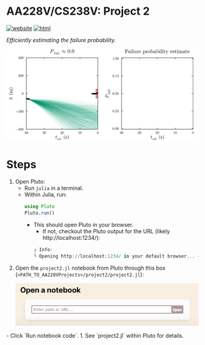 # AA228V/CS238V: Project 2
[![website](https://img.shields.io/badge/website-Stanford-b31b1b.svg)](https://aa228v.stanford.edu/project-2/)
[![html](https://img.shields.io/badge/static%20html-Project%202-0072B2)](https://sisl.github.io/AA228VProjects/media/html/project2.html)

_Efficiently estimating the failure probability._

<p align="center">
    <picture>
        <source media="(prefers-color-scheme: light)" srcset="./../media/cas-lookahead.gif">
        <source media="(prefers-color-scheme: dark)" srcset="./../media/cas-lookahead-dark.gif">
        <img src="./../media/cas-lookahead.gif">
    </picture>
</p>

# Steps
1. Open Pluto:
    - Run `julia` in a terminal.
    - Within Julia, run:
        ```julia
        using Pluto
        Pluto.run()
        ```
        - This should open Pluto in your browser.
            - If not, checkout the Pluto output for the URL (likely http://localhost:1234/):
            ```julia
            ┌ Info:
            └ Opening http://localhost:1234/ in your default browser... ~ have fun!
            ```
1. Open the `project2.jl` notebook from Pluto through this box (`<PATH_TO_AA228VProjects>/project2/project2.jl`): <p align="center">
    <picture>
        <source media="(prefers-color-scheme: light)" srcset="./../media/pluto-open.png">
        <source media="(prefers-color-scheme: dark)" srcset="./../media/pluto-open-dark.png">
        <img src="./../media/pluto-open.png">
    </picture>
</p>
    - Click `Run notebook code`.
1. See `project2.jl` within Pluto for details.
